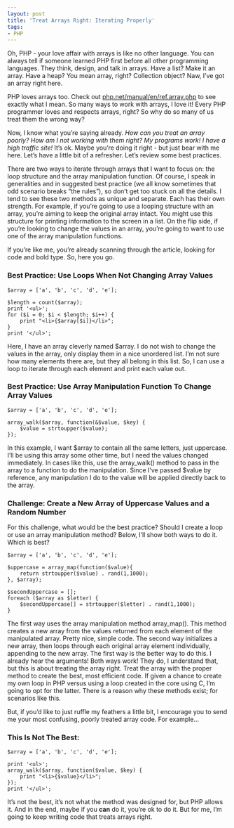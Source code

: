 ```yaml
---
layout: post
title: 'Treat Arrays Right: Iterating Properly'
tags:
- PHP
---
```


Oh, PHP - your love affair with arrays is like no other language.  You can always tell if someone learned PHP first before all other programming languages.  They think, design, and talk in arrays.  Have a list?  Make it an array.  Have a heap?  You mean array, right?  Collection object? Naw, I’ve got an array right here.

PHP loves arrays too.  Check out [php.net/manual/en/ref.array.php](http://php.net/manual/en/ref.array.php) to see exactly what I mean.  So many ways to work with arrays, I love it!  Every PHP programmer loves and respects arrays, right?  So why do so many of us treat them the wrong way?

Now, I know what you’re saying already.  _How can you treat an array poorly?  How am I not working with them right?  My programs work!  I have a high traffic site!_  It’s ok.  Maybe you’re doing it right - but just bear with me here. Let’s have a little bit of a refresher.  Let’s review some best practices.

There are two ways to iterate through arrays that I want to focus on: the loop structure and the array manipulation function.  Of course, I speak in generalities and in suggested best practice (we all know sometimes that odd scenario breaks “the rules”), so don’t get too stuck on all the details.  I tend to see these two methods as unique and separate.  Each has their own strength.  For example, if you’re going to use a looping structure with an array, you’re aiming to keep the original array intact.  You might use this structure for printing information to the screen in a list.  On the flip side, if you’re looking to change the values in an array, you’re going to want to use one of the array manipulation functions.

If you’re like me, you’re already scanning through the article, looking for code and bold type.  So, here you go.

### Best Practice: Use Loops When Not Changing Array Values

```php?start_inline=1
$array = ['a', 'b', 'c', 'd', 'e'];

$length = count($array);
print '<ul>';
for ($i = 0; $i < $length; $i++) {
    print "<li>{$array[$i]}</li>";
}
print '</ul>';
```

Here, I have an array cleverly named $array.  I do not wish to change the values in the array, only display them in a nice unordered list.  I’m not sure how many elements there are, but they all belong in this list.  So, I can use a loop to iterate through each element and print each value out.

### Best Practice: Use Array Manipulation Function To Change Array Values

```php?start_inline=1
$array = ['a', 'b', 'c', 'd', 'e'];

array_walk($array, function(&$value, $key) {
    $value = strtoupper($value);
});
```

In this example, I want $array to contain all the same letters, just uppercase.  I’ll be using this array some other time, but I need the values changed immediately.  In cases like this, use the array_walk() method to pass in the array to a function to do the manipulation.  Since I’ve passed $value by reference, any manipulation I do to the value will be applied directly back to the array.

### Challenge: Create a New Array of Uppercase Values and a Random Number

For this challenge, what would be the best practice?  Should I create a loop or use an array manipulation method?  Below, I’ll show both ways to do it.  Which is best?

```php?start_inline=1
$array = ['a', 'b', 'c', 'd', 'e'];

$uppercase = array_map(function($value){
    return strtoupper($value) . rand(1,1000);
}, $array);

$secondUppercase = [];
foreach ($array as $letter) {
    $secondUppercase[] = strtoupper($letter) . rand(1,1000);
}
```

The first way uses the array manipulation method array_map().  This method creates a new array from the values returned from each element of the manipulated array.  Pretty nice, simple code.  The second way initializes a new array, then loops through each original array element individually, appending to the new array.  The first way is the better way to do this.
I already hear the arguments!  Both ways work!  They do, I understand that, but this is about treating the array right.  Treat the array with the proper method to create the best, most efficient code.  If given a chance to create my own loop in PHP versus using a loop created in the core using C, I’m going to opt for the latter.  There is a reason why these methods exist; for scenarios like this.

But, if you’d like to just ruffle my feathers a little bit, I encourage you to send me your most confusing, poorly treated array code.  For example…

### This Is Not The Best:

```php?start_inline=1
$array = ['a', 'b', 'c', 'd', 'e'];

print '<ul>';
array_walk($array, function($value, $key) {
    print "<li>{$value}</li>";
});
print '</ul>';
```

It’s not the best, it’s not what the method was designed for, but PHP allows it.  And in the end, maybe if you **can** do it, you’re ok to do it.  But for me, I’m going to keep writing code that treats arrays right.
